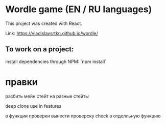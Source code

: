 # Wordle game (EN / RU languages)

This project was created with React.

Link: <a>https://vladislavsrtkn.github.io/wordle/</a>

<h2>To work on a project:</h2>
install dependencies through NPM: `npm install`

<!-- !!!!!!!!!!!!!!!!!! -->

# правки

разбить мейн стейт на разные стейты

deep clone use in features

в функции проверки вынести проверску check в отделльную функцию
